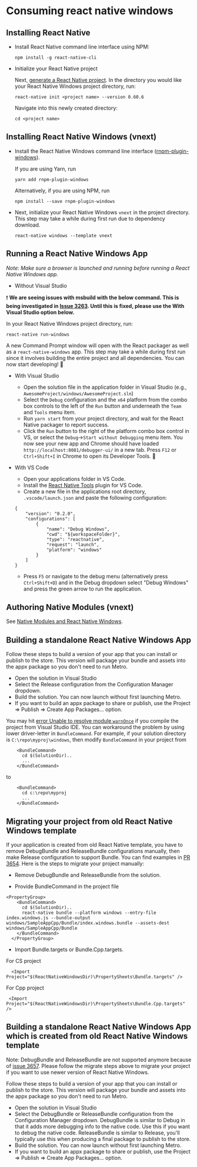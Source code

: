 
# Consuming react native windows

## Installing React Native

- Install React Native command line interface using NPM:
  ```
  npm install -g react-native-cli
  ```
- Initialize your React Native project

  Next, [generate a React Native project](http://facebook.github.io/react-native/docs/getting-started.html#creating-a-new-application). In the directory you would like your React Native Windows project directory, run:
  ```
  react-native init <project name> --version 0.60.6
  ```
  Navigate into this newly created directory:
  ```
  cd <project name>
  ```

## Installing React Native Windows (vnext)

* Install the React Native Windows command line interface ([rnpm-plugin-windows](https://www.npmjs.com/package/rnpm-plugin-windows)).

  If you are using Yarn, run
  ```
  yarn add rnpm-plugin-windows
  ```
  Alternatively, if you are using NPM, run
  ```
  npm install --save rnpm-plugin-windows
  ```

* Next, initialize your React Native Windows `vnext` in the project directory. This step may take a while during first run due to dependency download.
  ```
  react-native windows --template vnext
  ```

## Running a React Native Windows App

*Note: Make sure a browser is launched and running before running a React Native Windows app.*

- Without Visual Studio

:exclamation: **We are seeing issues with msbuild with the below command. This is being investigated in [Issue 3263](https://github.com/microsoft/react-native-windows/issues/3263). Until this is fixed, please use the With Visual Studio option below.**

  In your React Native Windows project directory, run:
  ```
  react-native run-windows
  ```
  A new Command Prompt window will open with the React packager as well as a `react-native-windows` app. This step may take a while during first run since it involves building the entire project and all dependencies. You can now start developing! :tada:

- With Visual Studio

   - Open the solution file in the application folder in Visual Studio (e.g., `AwesomeProject/windows/AwesomeProject.sln`)
   - Select the `Debug` configuration and the `x64` platform from the combo box controls to the left of the `Run` button and underneath the `Team` and `Tools` menu item.
   - Run `yarn start` from your project directory, and wait for the React Native packager to report success.
   - Click the `Run` button to the right of the platform combo box control in VS, or select the `Debug`->`Start without Debugging` menu item. You now see your new app and Chrome should have loaded `http://localhost:8081/debugger-ui/` in a new tab. Press `F12` or `Ctrl+Shift+I` in Chrome to open its Developer Tools. :tada:

- With VS Code
  - Open your applications folder in VS Code.
  - Install the [React Native Tools](https://marketplace.visualstudio.com/items?itemName=msjsdiag.vscode-react-native) plugin for VS Code.
  - Create a new file in the applications root directory, `.vscode/launch.json` and paste the following configuration:
  ```
  {
      "version": "0.2.0",
      "configurations": [
          {
              "name": "Debug Windows",
              "cwd": "${workspaceFolder}",
              "type": "reactnative",
              "request": "launch",
              "platform": "windows"
          }
      ]
  }
  ```
  - Press `F5` or navigate to the debug menu (alternatively press `Ctrl+Shift+D`) and in the Debug dropdown select "Debug Windows" and press the green arrow to run the application.

## Authoring Native Modules (vnext)

See [Native Modules and React Native Windows](NativeModules.md).

## Building a standalone React Native Windows App
Follow these steps to build a version of your app that you can install or publish to the store.  This version will package your bundle and assets into the appx package so you don't need to run Metro.

- Open the solution in Visual Studio
- Select the Release configuration from the Configuration Manager dropdown.
- Build the solution.  You can now launch without first launching Metro.
- If you want to build an appx package to share or publish, use the Project => Publish => Create App Packages... option.

You may hit [error Unable to resolve module `warnOnce`](https://github.com/microsoft/react-native-windows/issues/3670) if you compile the project from Visual Studio IDE. You can workaround the problem by using lower driver-letter in `BundleCommand`. For example, if your solution directory is `C:\repo\myproj\windows`, then modify `BundleCommand` in your project from

```
    <BundleCommand>
      cd $(SolutionDir)..
      ...
    </BundleCommand>  
```
to
```
    <BundleCommand>
      cd c:\repo\myproj
      ...
    </BundleCommand>  
```

## Migrating your project from old React Native Windows template
If your application is created from old React Native template, you have to remove DebugBundle and ReleaseBundle configurations manually, then make Release configuration to support Bundle. You can find examples in [PR 3654](https://github.com/microsoft/react-native-windows/pull/3654). Here is the steps to migrate your project manually:
- Remove DebugBundle and ReleaseBundle from the solution.

- Provide BundleCommand in the project file
```
<PropertyGroup>
    <BundleCommand>
      cd $(SolutionDir)..
      react-native bundle --platform windows --entry-file index.windows.js --bundle-output windows/SampleAppCpp/Bundle/index.windows.bundle --assets-dest windows/SampleAppCpp/Bundle
    </BundleCommand>
  </PropertyGroup>
```

- Import Bundle.targets or Bundle.Cpp.targets.

For CS project
```
  <Import Project="$(ReactNativeWindowsDir)\PropertySheets\Bundle.targets" />
```

For Cpp project
```
 <Import Project="$(ReactNativeWindowsDir)\PropertySheets\Bundle.Cpp.targets" />
```

## Building a standalone React Native Windows App which is created from old React Native Windows template
Note: DebugBundle and ReleaseBundle are not supported anymore because of [issue 3657](https://github.com/microsoft/react-native-windows/issues/3657). Please follow the migrate steps above to migrate your project if you want to use newer version of React Native Windows.

Follow these steps to build a version of your app that you can install or publish to the store.  This version will package your bundle and assets into the appx package so you don't need to run Metro.

- Open the solution in Visual Studio
- Select the DebugBundle or ReleaseBundle configuration from the Configuration Manager dropdown.  DebugBundle is similar to Debug in that it adds more debugging info to the native code.  Use this if you want to debug the native code.  ReleaseBundle is similar to Release, you'll typically use this when producing a final package to publish to the store.
- Build the solution.  You can now launch without first launching Metro.
- If you want to build an appx package to share or publish, use the Project => Publish => Create App Packages... option.